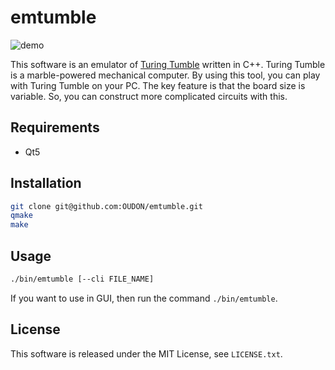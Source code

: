 # emtumble

![demo](https://raw.githubusercontent.com/wiki/OUDON/emtumble/images/demo.gif)

This software is an emulator of [Turing Tumble](https://www.turingtumble.com/) written in C++.
Turing Tumble is a marble-powered mechanical computer.
By using this tool, you can play with Turing Tumble on your PC.
The key feature is that the board size is variable. So, you can construct more complicated circuits with this.

## Requirements
- Qt5

## Installation
``` sh
git clone git@github.com:OUDON/emtumble.git
qmake
make
```

## Usage
``` sh
./bin/emtumble [--cli FILE_NAME]
```

If you want to use in GUI, then run the command `./bin/emtumble`.

## License
This software is released under the MIT License, see `LICENSE.txt`.
